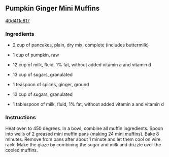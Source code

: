 ## Pumpkin Ginger Mini Muffins

[40d411c817](http://www.food.com/recipe/pumpkin-ginger-mini-muffins-334966)

### Ingredients

 - 2 cup of pancakes, plain, dry mix, complete (includes buttermilk)

 - 1 cup of pumpkin, raw

 - 12 cup of milk, fluid, 1% fat, without added vitamin a and vitamin d

 - 13 cup of sugars, granulated

 - 1 teaspoon of spices, ginger, ground

 - 13 cup of sugars, granulated

 - 1 tablespoon of milk, fluid, 1% fat, without added vitamin a and vitamin d

### Instructions

Heat oven to 450 degrees. In a bowl, combine all muffin ingredients. Spoon into wells of 2 greased mini muffin pans (making 24 mini muffins). Bake 8 minutes. Remove from pans after about 1 minute and let them cool on wire rack. Make the glaze by combining the sugar and milk and drizzle over the cooled muffins.
